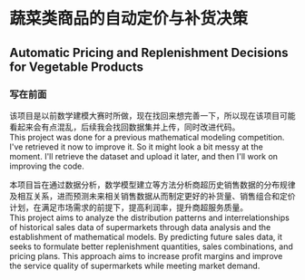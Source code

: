 # 蔬菜类商品的自动定价与补货决策
## Automatic Pricing and Replenishment Decisions for Vegetable Products

### 写在前面
该项目是以前数学建模大赛时所做，现在找回来想完善一下，所以现在该项目可能看起来会有点混乱，后续我会找回数据集并上传，同时改进代码。  
This project was done for a previous mathematical modeling competition. I've retrieved it now to improve it. So it might look a bit messy at the moment. I'll retrieve the dataset and upload it later, and then I'll work on improving the code.  

本项目旨在通过数据分析，数学模型建立等方法分析商超历史销售数据的分布规律及相互关系，进而预测未来相关销售数据从而制定更好的补货量、销售组合和定价计划，在满足市场需求的前提下，提高利润率，提升商超服务质量。    
This project aims to analyze the distribution patterns and interrelationships of historical sales data of supermarkets through data analysis and the establishment of mathematical models. By predicting future sales data, it seeks to formulate better replenishment quantities, sales combinations, and pricing plans. This approach aims to increase profit margins and improve the service quality of supermarkets while meeting market demand.
